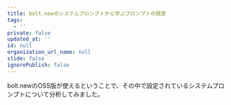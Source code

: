 ```yaml
---
title: bolt.newのシステムプロンプトから学ぶプロンプトの極意
tags:
  - ''
private: false
updated_at: ''
id: null
organization_url_name: null
slide: false
ignorePublish: false
---
```


bolt.newのOSS版が使えるということで、その中で設定されているシステムプロンプトについて分析してみました。

